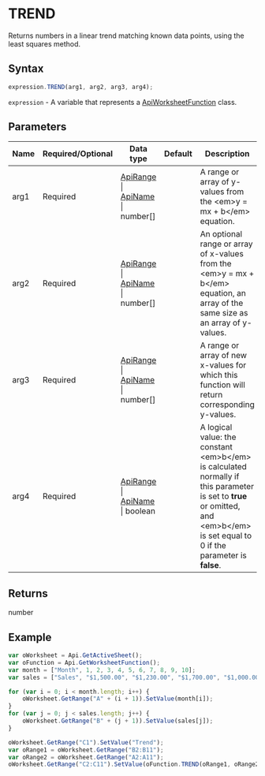 # TREND

Returns numbers in a linear trend matching known data points, using the least squares method.

## Syntax

```javascript
expression.TREND(arg1, arg2, arg3, arg4);
```

`expression` - A variable that represents a [ApiWorksheetFunction](../ApiWorksheetFunction.md) class.

## Parameters

| **Name** | **Required/Optional** | **Data type** | **Default** | **Description** |
| ------------- | ------------- | ------------- | ------------- | ------------- |
| arg1 | Required | [ApiRange](../../ApiRange/ApiRange.md) \| [ApiName](../../ApiName/ApiName.md) \| number[] |  | A range or array of y-values from the &lt;em&gt;y = mx + b&lt;/em&gt; equation. |
| arg2 | Required | [ApiRange](../../ApiRange/ApiRange.md) \| [ApiName](../../ApiName/ApiName.md) \| number[] |  | An optional range or array of x-values from the &lt;em&gt;y = mx + b&lt;/em&gt; equation, an array of the same size as an array of y-values. |
| arg3 | Required | [ApiRange](../../ApiRange/ApiRange.md) \| [ApiName](../../ApiName/ApiName.md) \| number[] |  | A range or array of new x-values for which this function will return corresponding y-values. |
| arg4 | Required | [ApiRange](../../ApiRange/ApiRange.md) \| [ApiName](../../ApiName/ApiName.md) \| boolean |  | A logical value: the constant &lt;em&gt;b&lt;/em&gt; is calculated normally if this parameter is set to **true** or omitted, and &lt;em&gt;b&lt;/em&gt; is set equal to 0 if the parameter is **false**. |

## Returns

number

## Example



```javascript
var oWorksheet = Api.GetActiveSheet();
var oFunction = Api.GetWorksheetFunction();
var month = ["Month", 1, 2, 3, 4, 5, 6, 7, 8, 9, 10];
var sales = ["Sales", "$1,500.00", "$1,230.00", "$1,700.00", "$1,000.00", "$980.00", "$1,470.00", "$1,560.00", "$1,640.00", "$1,420.00", "$1,100.00"];

for (var i = 0; i < month.length; i++) {
    oWorksheet.GetRange("A" + (i + 1)).SetValue(month[i]);
}
for (var j = 0; j < sales.length; j++) {
    oWorksheet.GetRange("B" + (j + 1)).SetValue(sales[j]);
}

oWorksheet.GetRange("C1").SetValue("Trend");
var oRange1 = oWorksheet.GetRange("B2:B11");
var oRange2 = oWorksheet.GetRange("A2:A11");
oWorksheet.GetRange("C2:C11").SetValue(oFunction.TREND(oRange1, oRange2));
```
